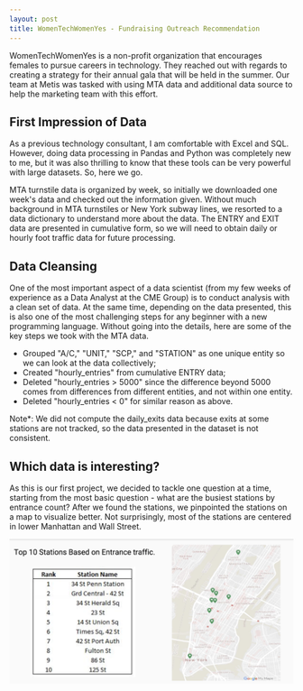 ```yaml
---
layout: post
title: WomenTechWomenYes - Fundraising Outreach Recommendation
---
```


WomenTechWomenYes is a non-profit organization that encourages females to pursue careers in technology. They reached out with regards to creating a strategy for their annual gala that will be held in the summer. Our team at Metis was tasked with using MTA data and additional data source to help the marketing team with this effort. 

## First Impression of Data
As a previous technology consultant, I am comfortable with Excel and SQL. However, doing data processing in Pandas and Python was completely new to me, but it was also thrilling to know that these tools can be very powerful with large datasets. So, here we go. 

MTA turnstile data is organized by week, so initially we downloaded one week's data and checked out the information given. Without much background in MTA turnstiles or New York subway lines, we resorted to a data dictionary to understand more about the data. The ENTRY and EXIT data are presented in cumulative form, so we will need to obtain daily or hourly foot traffic data for future processing. 

## Data Cleansing
One of the most important aspect of a data scientist (from my few weeks of experience as a Data Analyst at the CME Group) is to conduct analysis with a clean set of data. At the same time, depending on the data presented, this is also one of the most challenging steps for any beginner with a new programming language. Without going into the details, here are some of the key steps we took with the MTA data. 
* Grouped "A/C," "UNIT," "SCP," and "STATION" as one unique entity so we can look at the data collectively;
* Created "hourly_entries" from cumulative ENTRY data;
* Deleted "hourly_entries > 5000" since the difference beyond 5000 comes from differences from different entities, and not within one entity.
* Deleted "hourly_entries < 0" for similar reason as above. 

Note*: We did not compute the daily_exits data because exits at some stations are not tracked, so the data presented in the dataset is not consistent. 

## Which data is interesting?
As this is our first project, we decided to tackle one question at a time, starting from the most basic question - what are the busiest stations by entrance count? 
After we found the stations, we pinpointed the stations on a map to visualize better. Not surprisingly, most of the stations are centered in lower Manhattan and Wall Street. 

![alt_text](https://github.com/mizhao2018/mizhao2018.github.io/blob/master/_posts/Top%2010%20Stations.png)
